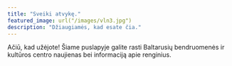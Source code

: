 ```yaml
---
title: "Sveiki atvykę."
featured_image: url("/images/vln3.jpg")
description: "Džiaugiamės, kad esate čia."
---
```

Ačiū, kad užėjote! Šiame puslapyje galite rasti Baltarusių bendruomenės ir kultūros centro naujienas bei informaciją apie renginius. 
